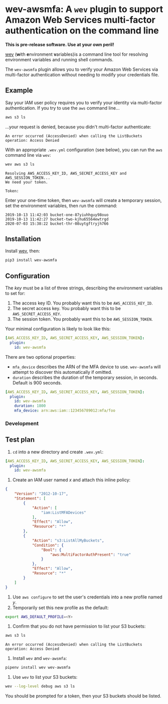 # wev-awsmfa: A `wev` plugin to support Amazon Web Services multi-factor authentication on the command line

**This is pre-release software. Use at your own peril!**

[wev](https://github.com/cariad/wev) (**w**ith **e**nvironment **v**ariables)is a command line tool for resolving environment variables and running shell commands.

The `wev-awsmfa` plugin allows you to verify your Amazon Web Services via multi-factor authentication without needing to modify your credentials file.

## Example

Say your IAM user policy requires you to verify your identity via multi-factor authentication. If you try to use the `aws` command line…

```bash
aws s3 ls
```

…your request is denied, because you didn't multi-factor authenticate:

```text
An error occurred (AccessDenied) when calling the ListBuckets operation: Access Denied
```

With an appropriate `.wev.yml` configuration (see below), you can run the `aws` command line via `wev`:

```bash
wev aws s3 ls
```

```text
Resolving AWS_ACCESS_KEY_ID, AWS_SECRET_ACCESS_KEY and AWS_SESSION_TOKEN...
We need your token.

Token:
```

Enter your one-time token, then `wev-awsmfa` will create a temporary session, set the environment variables, then run the command:

```text
2019-10-13 11:42:03 bucket-one-87yiuhhguy98ouo
2019-10-13 11:42:27 bucket-two-kjhu65564ewtrgd
2020-07-03 15:38:22 bucket-thr-08uytgftryjh766
```

## Installation

Install [wev](https://github.com/cariad/wev), then:

```bash
pip3 install wev-awsmfa
```

## Configuration

The _key_ must be a list of three strings, describing the environment variables to set for:

1. The access key ID. You probably want this to be `AWS_ACCESS_KEY_ID`.
1. The secret access key. You probably want this to be `AWS_SECRET_ACCESS_KEY`.
1. The session token. You probably want this to be `AWS_SESSION_TOKEN`.

Your minimal configuration is likely to look like this:

```yaml
[AWS_ACCESS_KEY_ID, AWS_SECRET_ACCESS_KEY, AWS_SESSION_TOKEN]:
  plugin:
    id: wev-awsmfa
```

There are two optional properties:

- `mfa_device` describes the ARN of the MFA device to use. `wev-awsmfa` will attempt to discover this automatically if omitted.
- `duration` describes the duration of the temporary session, in seconds. Default is 900 seconds.

```yaml
[AWS_ACCESS_KEY_ID, AWS_SECRET_ACCESS_KEY, AWS_SESSION_TOKEN]:
  plugin:
    id: wev-awsmfa
    duration: 1800
    mfa_device: arn:aws:iam::123456789012:mfa/foo
```


### Development

## Test plan

1. `cd` into a new directory and create `.wev.yml`:

```yaml
[AWS_ACCESS_KEY_ID, AWS_SECRET_ACCESS_KEY, AWS_SESSION_TOKEN]:
  plugin:
    id: wev-awsmfa
```

1. Create an IAM user named _x_ and attach this inline policy:

```json
{
    "Version": "2012-10-17",
    "Statement": [
        {
            "Action": [
                "iam:ListMFADevices"
            ],
            "Effect": "Allow",
            "Resource": "*"
        },
        {
            "Action": "s3:ListAllMyBuckets",
            "Condition": {
                "Bool": {
                    "aws:MultiFactorAuthPresent": "true"
                }
            },
            "Effect": "Allow",
            "Resource": "*"
        }
    ]
}
```

1. Use `aws configure` to set the user's credentials into a new profile named _y_.
1. Temporarily set this new profile as the default:

```bash
export AWS_DEFAULT_PROFILE=<Y>
```

1. Confirm that you do not have permission to list your S3 buckets:

```bash
aws s3 ls
```

```text
An error occurred (AccessDenied) when calling the ListBuckets operation: Access Denied
```

1. Install `wev` and `wev-awsmfa`:

```bash
pipenv install wev wev-awsmfa
```

1. Use `wev` to list your S3 buckets:

```bash
wev --log-level debug aws s3 ls
```

You should be prompted for a token, then your S3 buckets should be listed.
